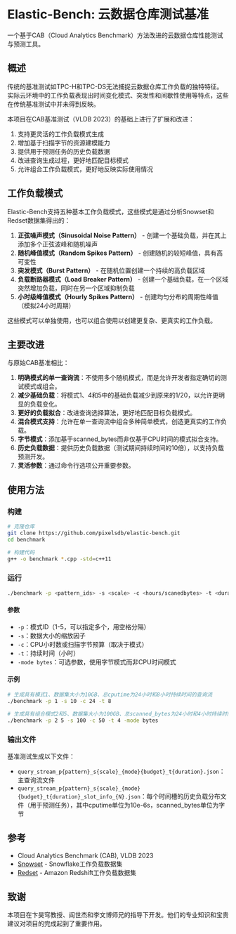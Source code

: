 # Elastic-Bench: 云数据仓库测试基准

一个基于CAB（Cloud Analytics Benchmark）方法改进的云数据仓库性能测试与预测工具。

## 概述

传统的基准测试如TPC-H和TPC-DS无法捕捉云数据仓库工作负载的独特特征。实际云环境中的工作负载表现出时间变化模式、突发性和间歇性使用等特点，这些在传统基准测试中并未得到反映。

本项目在CAB基准测试（VLDB 2023）的基础上进行了扩展和改进：

1. 支持更灵活的工作负载模式生成
2. 增加基于扫描字节的资源建模能力
3. 提供用于预测任务的历史负载数据
4. 改进查询生成过程，更好地匹配目标模式
5. 允许组合工作负载模式，更好地反映实际使用情况

## 工作负载模式

Elastic-Bench支持五种基本工作负载模式，这些模式是通过分析Snowset和Redset数据集得出的：

1. **正弦噪声模式（Sinusoidal Noise Pattern）** - 创建一个基础负载，并在其上添加多个正弦波峰和随机噪声
2. **随机峰值模式（Random Spikes Pattern）** - 创建随机的较短峰值，具有高可变性
3. **突发模式（Burst Pattern）** - 在随机位置创建一个持续的高负载区域
4. **负载断路器模式（Load Breaker Pattern）** - 创建一个基础负载，在一个区域突然增加负载，同时在另一个区域抑制负载
5. **小时级峰值模式（Hourly Spikes Pattern）** - 创建均匀分布的周期性峰值（模拟24小时周期）

这些模式可以单独使用，也可以组合使用以创建更复杂、更真实的工作负载。

## 主要改进

与原始CAB基准相比：

1. **明确模式的单一查询流**：不使用多个随机模式，而是允许开发者指定确切的测试模式或组合。
2. **减少基础负载**：将模式1、4和5中的基础负载减少到原来的1/20，以允许更明显的负载变化。
3. **更好的负载拟合**：改进查询选择算法，更好地匹配目标负载模式。
4. **混合模式支持**：允许在单一查询流中组合多种简单模式，创造更真实的工作负载。
5. **字节模式**：添加基于scanned_bytes而非仅基于CPU时间的模式拟合支持。
6. **历史负载数据**：提供历史负载数据（测试期间持续时间的10倍），以支持负载预测开发。
7. **灵活参数**：通过命令行选项公开重要参数。

## 使用方法

### 构建

```bash
# 克隆仓库
git clone https://github.com/pixelsdb/elastic-bench.git
cd benchmark

# 构建代码
g++ -o benchmark *.cpp -std=c++11
```

### 运行

```bash
./benchmark -p <pattern_ids> -s <scale> -c <hours/scanedbytes> -t <duration> [-mode bytes]
```
#### 参数

- `-p`：模式ID（1-5，可以指定多个，用空格分隔）
- `-s`：数据大小的缩放因子
- `-c`：CPU小时数或扫描字节预算（取决于模式）
- `-t`：持续时间（小时）
- `-mode bytes`：可选参数，使用字节模式而非CPU时间模式

#### 示例

```bash
# 生成具有模式1、数据集大小为10GB、总cputime为24小时和8小时持续时间的查询流
./benchmark -p 1 -s 10 -c 24 -t 8

# 生成具有组合模式2和5、数据集大小为100GB、总scanned_bytes为24小时和4小时持续时间的查询流
./benchmark -p 2 5 -s 100 -c 50 -t 4 -mode bytes
```

### 输出文件

基准测试生成以下文件：

- `query_stream_p{pattern}_s{scale}_{mode}{budget}_t{duration}.json`：主查询流文件
- `query_stream_p{pattern}_s{scale}_{mode}{budget}_t{duration}_slot_info_{N}.json`：每个时间槽的历史负载分布文件（用于预测任务），其中cputime单位为10e-6s，scanned_bytes单位为字节


## 参考

- Cloud Analytics Benchmark (CAB), VLDB 2023
- [Snowset](https://github.com/resource-disaggregation/snowset) - Snowflake工作负载数据集
- [Redset](https://github.com/amazon-science/redset) - Amazon Redshift工作负载数据集

## 致谢

本项目在卞昊穹教授、阎世杰和李文博师兄的指导下开发。他们的专业知识和宝贵建议对项目的完成起到了重要作用。
